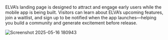 ELVA’s landing page is designed to attract and engage early users while the mobile app is being built. 
Visitors can learn about ELVA’s upcoming features, join a waitlist, and sign up to be notified when the app launches—helping you build a community and generate excitement before release.

![Screenshot 2025-05-16 180943](https://github.com/user-attachments/assets/4c8216ab-5458-4ed5-9aab-b4686fc91d6d)
